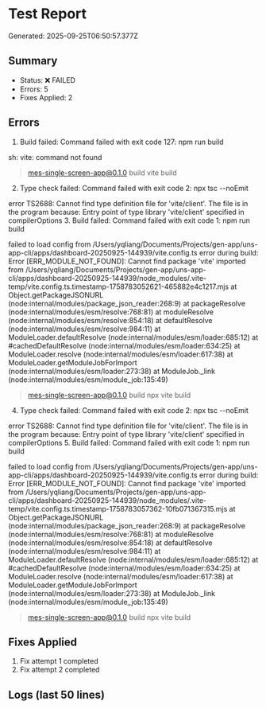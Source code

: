 # Test Report

Generated: 2025-09-25T06:50:57.377Z

## Summary

- Status: ❌ FAILED
- Errors: 5
- Fixes Applied: 2

## Errors

1. Build failed: Command failed with exit code 127: npm run build

sh: vite: command not found


> mes-single-screen-app@0.1.0 build
> vite build
2. Type check failed: Command failed with exit code 2: npx tsc --noEmit

error TS2688: Cannot find type definition file for 'vite/client'.
  The file is in the program because:
    Entry point of type library 'vite/client' specified in compilerOptions
3. Build failed: Command failed with exit code 1: npm run build

failed to load config from /Users/yqliang/Documents/Projects/gen-app/uns-app-cli/apps/dashboard-20250925-144939/vite.config.ts
error during build:
Error [ERR_MODULE_NOT_FOUND]: Cannot find package 'vite' imported from /Users/yqliang/Documents/Projects/gen-app/uns-app-cli/apps/dashboard-20250925-144939/node_modules/.vite-temp/vite.config.ts.timestamp-1758783052621-465882e4c1217.mjs
    at Object.getPackageJSONURL (node:internal/modules/package_json_reader:268:9)
    at packageResolve (node:internal/modules/esm/resolve:768:81)
    at moduleResolve (node:internal/modules/esm/resolve:854:18)
    at defaultResolve (node:internal/modules/esm/resolve:984:11)
    at ModuleLoader.defaultResolve (node:internal/modules/esm/loader:685:12)
    at #cachedDefaultResolve (node:internal/modules/esm/loader:634:25)
    at ModuleLoader.resolve (node:internal/modules/esm/loader:617:38)
    at ModuleLoader.getModuleJobForImport (node:internal/modules/esm/loader:273:38)
    at ModuleJob._link (node:internal/modules/esm/module_job:135:49)


> mes-single-screen-app@0.1.0 build
> npx vite build
4. Type check failed: Command failed with exit code 2: npx tsc --noEmit

error TS2688: Cannot find type definition file for 'vite/client'.
  The file is in the program because:
    Entry point of type library 'vite/client' specified in compilerOptions
5. Build failed: Command failed with exit code 1: npm run build

failed to load config from /Users/yqliang/Documents/Projects/gen-app/uns-app-cli/apps/dashboard-20250925-144939/vite.config.ts
error during build:
Error [ERR_MODULE_NOT_FOUND]: Cannot find package 'vite' imported from /Users/yqliang/Documents/Projects/gen-app/uns-app-cli/apps/dashboard-20250925-144939/node_modules/.vite-temp/vite.config.ts.timestamp-1758783057362-10fb071367315.mjs
    at Object.getPackageJSONURL (node:internal/modules/package_json_reader:268:9)
    at packageResolve (node:internal/modules/esm/resolve:768:81)
    at moduleResolve (node:internal/modules/esm/resolve:854:18)
    at defaultResolve (node:internal/modules/esm/resolve:984:11)
    at ModuleLoader.defaultResolve (node:internal/modules/esm/loader:685:12)
    at #cachedDefaultResolve (node:internal/modules/esm/loader:634:25)
    at ModuleLoader.resolve (node:internal/modules/esm/loader:617:38)
    at ModuleLoader.getModuleJobForImport (node:internal/modules/esm/loader:273:38)
    at ModuleJob._link (node:internal/modules/esm/module_job:135:49)


> mes-single-screen-app@0.1.0 build
> npx vite build

## Fixes Applied

1. Fix attempt 1 completed
2. Fix attempt 2 completed

## Logs (last 50 lines)

```

```
